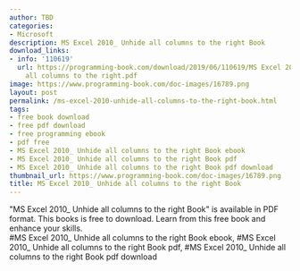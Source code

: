 ```yaml
---
author: TBD
categories:
- Microsoft
description: MS Excel 2010_ Unhide all columns to the right Book
download_links:
- info: '110619'
  url: https://programming-book.com/download/2019/06/110619/MS Excel 2010_ Unhide
    all columns to the right.pdf
image: https://www.programming-book.com/doc-images/16789.png
layout: post
permalink: /ms-excel-2010-unhide-all-columns-to-the-right-book.html
tags:
- free book download
- free pdf download
- free programming ebook
- pdf free
- MS Excel 2010_ Unhide all columns to the right Book ebook
- MS Excel 2010_ Unhide all columns to the right Book pdf
- MS Excel 2010_ Unhide all columns to the right Book pdf download
thumbnail_url: https://www.programming-book.com/doc-images/16789.png
title: MS Excel 2010_ Unhide all columns to the right Book
---
```


 
<div class="item-desc text-justify">
  "MS Excel 2010_ Unhide all columns to the right Book" is available in PDF format. This books is free to download. Learn from this free book and enhance your skills.
  <br>
  #MS Excel 2010_ Unhide all columns to the right Book ebook, #MS Excel 2010_ Unhide all columns to the right Book pdf, #MS Excel 2010_ Unhide all columns to the right Book pdf download
</div>